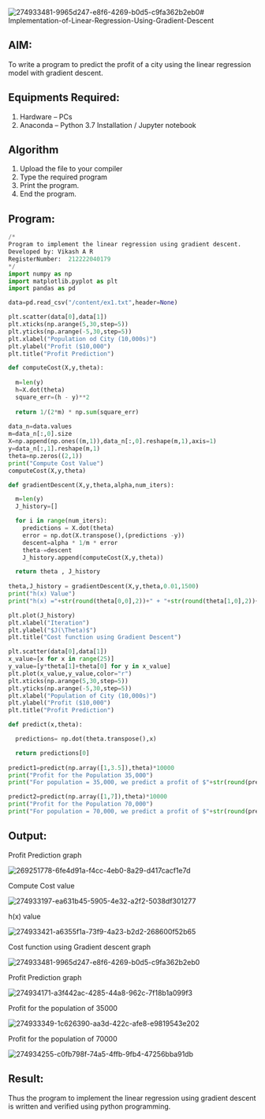 ![274933481-9965d247-e8f6-4269-b0d5-c9fa362b2eb0](https://github.com/VIKASHAR/Implementation-of-Linear-Regression-Using-Gradient-Descent/assets/119405655/f4e8ad47-0fdd-44ff-9c9e-03de9a4df9f6)# Implementation-of-Linear-Regression-Using-Gradient-Descent

## AIM:
To write a program to predict the profit of a city using the linear regression model with gradient descent.

## Equipments Required:
1. Hardware – PCs
2. Anaconda – Python 3.7 Installation / Jupyter notebook

## Algorithm
1. Upload the file to your compiler
2. Type the required program
3. Print the program.
4. End the program.

## Program:
```python
/*
Program to implement the linear regression using gradient descent.
Developed by: Vikash A R
RegisterNumber:  212222040179
*/
import numpy as np
import matplotlib.pyplot as plt
import pandas as pd

data=pd.read_csv("/content/ex1.txt",header=None)

plt.scatter(data[0],data[1])
plt.xticks(np.arange(5,30,step=5))
plt.yticks(np.arange(-5,30,step=5))
plt.xlabel("Population od City (10,000s)")
plt.ylabel("Profit ($10,000")
plt.title("Profit Prediction")

def computeCost(X,y,theta):
  
  m=len(y)
  h=X.dot(theta)
  square_err=(h - y)**2
  
  return 1/(2*m) * np.sum(square_err)
  
data_n=data.values
m=data_n[:,0].size
X=np.append(np.ones((m,1)),data_n[:,0].reshape(m,1),axis=1)
y=data_n[:,1].reshape(m,1)
theta=np.zeros((2,1))
print("Compute Cost Value")
computeCost(X,y,theta)

def gradientDescent(X,y,theta,alpha,num_iters):

  m=len(y)
  J_history=[]

  for i in range(num_iters):
    predictions = X.dot(theta) 
    error = np.dot(X.transpose(),(predictions -y))
    descent=alpha * 1/m * error
    theta-=descent
    J_history.append(computeCost(X,y,theta))

  return theta , J_history
 
theta,J_history = gradientDescent(X,y,theta,0.01,1500)
print("h(x) Value")
print("h(x) ="+str(round(theta[0,0],2))+" + "+str(round(theta[1,0],2))+"x1")

plt.plot(J_history)
plt.xlabel("Iteration")
plt.ylabel("$J(\Theta)$")
plt.title("Cost function using Gradient Descent")

plt.scatter(data[0],data[1])
x_value=[x for x in range(25)]
y_value=[y*theta[1]+theta[0] for y in x_value]
plt.plot(x_value,y_value,color="r")
plt.xticks(np.arange(5,30,step=5))
plt.yticks(np.arange(-5,30,step=5))
plt.xlabel("Population of City (10,000s)")
plt.ylabel("Profit ($10,000")
plt.title("Profit Prediction")

def predict(x,theta):

  predictions= np.dot(theta.transpose(),x)

  return predictions[0]
 
predict1=predict(np.array([1,3.5]),theta)*10000
print("Profit for the Population 35,000")
print("For population = 35,000, we predict a profit of $"+str(round(predict1,0)))

predict2=predict(np.array([1,7]),theta)*10000
print("Profit for the Population 70,000")
print("For population = 70,000, we predict a profit of $"+str(round(predict2,0)))
```

## Output:

Profit Prediction graph

![269251778-6fe4d91a-f4cc-4eb0-8a29-d417cacf1e7d](https://github.com/VIKASHAR/Implementation-of-Linear-Regression-Using-Gradient-Descent/assets/119405655/7b9915c5-0e51-45f4-bde7-5b9276dd20fc)

Compute Cost value

![274933197-ea631b45-5905-4e32-a2f2-5038df301277](https://github.com/VIKASHAR/Implementation-of-Linear-Regression-Using-Gradient-Descent/assets/119405655/1cb9d38c-55eb-4ef2-b4df-ce5e3bb9c45f)

h(x) value

![274933421-a6355f1a-73f9-4a23-b2d2-268600f52b65](https://github.com/VIKASHAR/Implementation-of-Linear-Regression-Using-Gradient-Descent/assets/119405655/9b558f49-6bfe-40ba-a28c-0f0e9d405354)

Cost function using Gradient descent graph

![274933481-9965d247-e8f6-4269-b0d5-c9fa362b2eb0](https://github.com/VIKASHAR/Implementation-of-Linear-Regression-Using-Gradient-Descent/assets/119405655/f258771c-18ef-4e95-b253-65224f1928e3)

Profit Prediction graph

![274934171-a3f442ac-4285-44a8-962c-7f18b1a099f3](https://github.com/VIKASHAR/Implementation-of-Linear-Regression-Using-Gradient-Descent/assets/119405655/29ed758a-c8b2-4472-b7ef-731cbc1cc995)

Profit for the population of 35000

![274933349-1c626390-aa3d-422c-afe8-e9819543e202](https://github.com/VIKASHAR/Implementation-of-Linear-Regression-Using-Gradient-Descent/assets/119405655/b2dd8da4-36ea-4da1-8c53-7fdfce8f27fa)

Profit for the population of 70000

![274934255-c0fb798f-74a5-4ffb-9fb4-47256bba91db](https://github.com/VIKASHAR/Implementation-of-Linear-Regression-Using-Gradient-Descent/assets/119405655/313229f2-2eb7-4c24-a4e4-b2bf5aeb0a0b)


## Result:
Thus the program to implement the linear regression using gradient descent is written and verified using python programming.
